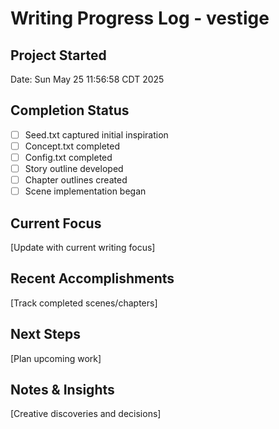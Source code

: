 # Writing Progress Log - vestige

## Project Started
Date: Sun May 25 11:56:58 CDT 2025

## Completion Status
- [ ] Seed.txt captured initial inspiration
- [ ] Concept.txt completed
- [ ] Config.txt completed  
- [ ] Story outline developed
- [ ] Chapter outlines created
- [ ] Scene implementation began

## Current Focus
[Update with current writing focus]

## Recent Accomplishments
[Track completed scenes/chapters]

## Next Steps
[Plan upcoming work]

## Notes & Insights
[Creative discoveries and decisions]
